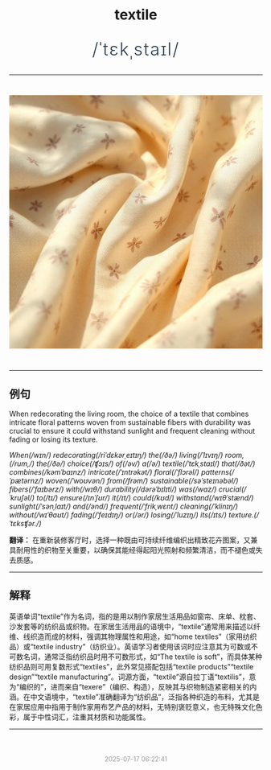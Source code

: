 <div align="center">

# textile

<div style="margin: 30px 0;">
<h1 style="font-size: 2.5em; font-weight: 300; letter-spacing: 2px; margin: 0; color: #2c3e50;">
/ˈtɛkˌstaɪl/
</h1>
</div>

</div>

---

<div align="center" style="margin: 40px 0;">

![textile](images/textile.png)

</div>

---

## 例句

When redecorating the living room, the choice of a textile that combines intricate floral patterns woven from sustainable fibers with durability was crucial to ensure it could withstand sunlight and frequent cleaning without fading or losing its texture.

*When(/wɪn/) redecorating(/riˈdɛkərˌeɪtɪŋ/) the(/ðə/) living(/ˈlɪvɪŋ/) room,(/rum,/) the(/ðə/) choice(/ʧɔɪs/) of(/əv/) a(/ə/) textile(/ˈtɛkˌstaɪl/) that(/ðət/) combines(/kəmˈbaɪnz/) intricate(/ˈɪntrəkət/) floral(/ˈflɔrəl/) patterns(/ˈpætərnz/) woven(/ˈwoʊvən/) from(/frəm/) sustainable(/səˈsteɪnəbəl/) fibers(/ˈfaɪbərz/) with(/wɪθ/) durability(/dərəˈbɪlɪti/) was(/wɑz/) crucial(/ˈkruʃəl/) to(/tɪ/) ensure(/ɪnˈʃʊr/) it(/ɪt/) could(/kʊd/) withstand(/wɪθˈstænd/) sunlight(/ˈsənˌlaɪt/) and(/ənd/) frequent(/ˈfrikˌwɛnt/) cleaning(/ˈklinɪŋ/) without(/wɪˈθaʊt/) fading(/ˈfeɪdɪŋ/) or(/ər/) losing(/ˈluzɪŋ/) its(/ɪts/) texture.(/ˈtɛksʧər./)*

**翻译：** 在重新装修客厅时，选择一种既由可持续纤维编织出精致花卉图案，又兼具耐用性的织物至关重要，以确保其能经得起阳光照射和频繁清洁，而不褪色或失去质感。

---

## 解释

英语单词“textile”作为名词，指的是用以制作家居生活用品如窗帘、床单、枕套、沙发套等的纺织品或织物。在家居生活用品的语境中，“textile”通常用来描述以纤维、线织造而成的材料，强调其物理属性和用途，如“home textiles”（家用纺织品）或“textile industry”（纺织业）。英语学习者使用该词时应注意其为可数或不可数名词，通常泛指纺织品时用不可数形式，如“The textile is soft”，而具体某种纺织品则可用复数形式“textiles”，此外常见搭配包括“textile products”“textile design”“textile manufacturing”。词源方面，“textile”源自拉丁语“textilis”，意为“编织的”，进而来自“texere”（编织、构造），反映其与织物制造紧密相关的内涵。在中文语境中，“textile”准确翻译为“纺织品”，泛指各种织造的布料，尤其是在家居应用中指用于制作家用布艺产品的材料，无特别褒贬意义，也无特殊文化色彩，属于中性词汇，注重其材质和功能属性。


---

<div align="center" style="margin-top: 50px;">
<small style="color: #999; font-size: 0.9em;">2025-07-17 06:22:41</small>
</div>
